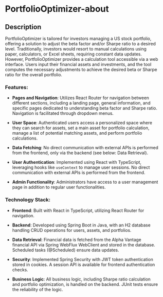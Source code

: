 # PortfolioOptimizer-about


## Description

PortfolioOptimizer is tailored for investors managing a US stock portfolio, offering a solution to adjust the beta factor and/or Sharpe ratio to a desired level. Traditionally, investors would resort to manual calculations using paper, calculators, or Excel sheets, requiring constant data updates. However, PortfolioOptimizer provides a calculation tool accessible via a web interface. Users input their financial assets and investments, and the tool computes the necessary adjustments to achieve the desired beta or Sharpe ratio for the overall portfolio.

### Features:

- **Pages and Navigation**: Utilizes React Router for navigation between different sections, including a landing page, general information, and specific pages dedicated to understanding beta factor and Sharpe ratio. Navigation is facilitated through dropdown menus.

- **User Space**: Authenticated users access a personalized space where they can search for assets, set a main asset for portfolio calculation, manage a list of potential matching assets, and perform portfolio calculations.

- **Data Fetching**: No direct communication with external APIs is performed from the frontend, only via the backend (see below: Data Retrieval).

- **User Authentication**: Implemented using React with TypeScript, leveraging hooks like `useContext` to manage user sessions. No direct communication with external APIs is performed from the frontend.

- **Admin Functionality**: Administrators have access to a user management page in addition to regular user functionalities.

### Technology Stack:

- **Frontend**: Built with React in TypeScript, utilizing React Router for navigation.
  
- **Backend**: Developed using Spring Boot in Java, with an H2 database handling CRUD operations for users, assets, and portfolios.
  
- **Data Retrieval**: Financial data is fetched from the Alpha Vantage financial API via Spring WebFlux WebClient and stored in the database. Scheduled tasks (@Scheduled) ensure data updates.

- **Security**: Implemented Spring Security with JWT token authentication stored in cookies. A session API is available for frontend authentication checks.

- **Business Logic**: All business logic, including Sharpe ratio calculation and portfolio optimization, is handled on the backend. JUnit tests ensure the reliability of the logic.


